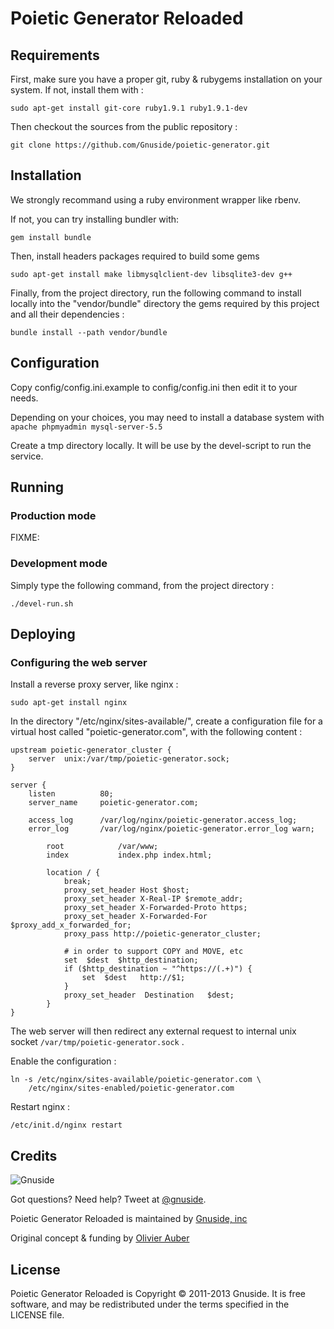 Poietic Generator Reloaded
==========================

Requirements
------------

First, make sure you have a proper git, ruby & rubygems installation on your system.
If not, install them with :

    sudo apt-get install git-core ruby1.9.1 ruby1.9.1-dev  

Then checkout the sources from the public repository :

    git clone https://github.com/Gnuside/poietic-generator.git

Installation
------------

We strongly recommand using a ruby environment wrapper like rbenv.

If not, you can try installing bundler with:

    gem install bundle

Then, install  headers packages required to build some gems

    sudo apt-get install make libmysqlclient-dev libsqlite3-dev g++

Finally, from the project directory, run the following command to install
locally into the "vendor/bundle" directory the gems required by this project
and all their dependencies :

    bundle install --path vendor/bundle


Configuration
-------------

Copy config/config.ini.example to config/config.ini then edit it to your needs.

Depending on your choices, you may need to install a database system with `apache phpmyadmin mysql-server-5.5`


Create a tmp directory locally. It will be use by the devel-script to run the service.


Running
-------

### Production mode

FIXME: 


### Development mode

Simply type the following command, from the project directory :

    ./devel-run.sh


Deploying
---------

### Configuring the web server

Install a reverse proxy server, like nginx :


    sudo apt-get install nginx

In the directory "/etc/nginx/sites-available/", create a configuration file for 
a virtual host called "poietic-generator.com", with the following content :

    upstream poietic-generator_cluster {
        server  unix:/var/tmp/poietic-generator.sock;
    }

    server {
        listen          80;
        server_name     poietic-generator.com;
     
        access_log      /var/log/nginx/poietic-generator.access_log;
        error_log       /var/log/nginx/poietic-generator.error_log warn;
    
            root            /var/www;
            index           index.php index.html;
    
            location / {
                break;
                proxy_set_header Host $host;
                proxy_set_header X-Real-IP $remote_addr;
                proxy_set_header X-Forwarded-Proto https;
                proxy_set_header X-Forwarded-For $proxy_add_x_forwarded_for;
                proxy_pass http://poietic-generator_cluster;
    
                # in order to support COPY and MOVE, etc
                set  $dest  $http_destination;
                if ($http_destination ~ "^https://(.+)") {
                    set  $dest   http://$1;
                }
                proxy_set_header  Destination   $dest;
            }
    }


The web server will then redirect any external request to internal unix
socket `/var/tmp/poietic-generator.sock` .

Enable the configuration :


    ln -s /etc/nginx/sites-available/poietic-generator.com \
        /etc/nginx/sites-enabled/poietic-generator.com

Restart nginx :


    /etc/init.d/nginx restart


Credits
-------

![Gnuside](http://www.gnuside.com/wp-content/themes/gnuside-ignition-0.2-1-g0d0a5ed/images/logo-whitebg-128.png)

Got questions? Need help? Tweet at [@gnuside](http://twitter.com/gnuside).

Poietic Generator Reloaded is maintained by [Gnuside, inc](http://gnuside.com)

Original concept & funding by [Olivier Auber](http://twitter.com/OlivierAuber)


License
-------

Poietic Generator Reloaded is Copyright © 2011-2013 Gnuside.
It is free software, and may be redistributed under the terms specified in the LICENSE file.

